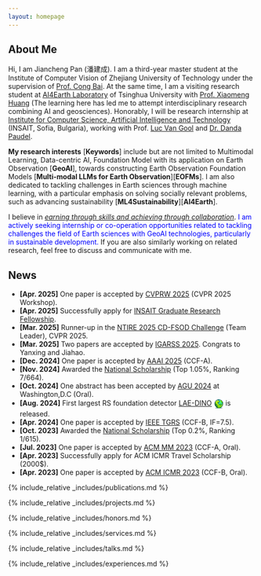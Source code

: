 ```yaml
---
layout: homepage
---
```


## About Me

Hi, I am Jiancheng Pan (<span style="font-family: 'Ma Shan Zheng', cursive;">潘建成</span>). I am a third-year master student at the Institute of Computer Vision of Zhejiang University of Technology under the supervision of <a href="https://scholar.google.com/citations?user=XGZ4UZgAAAAJ&hl=en&oi=ao">Prof. Cong Bai</a>. At the same time, I am a visiting research student at <a href="https://github.com/AI4EarthLab">AI4Earth Laboratory</a>  of Tsinghua University with <a href="https://scholar.google.com/citations?user=yH9OkqYAAAAJ&hl=en">Prof. Xiaomeng Huang</a> (The learning here has led me to attempt interdisciplinary research combining AI and geosciences). Honorably, I will be research internship at <a href="https://insait.ai/">Institute for Computer Science, Artificial Intelligence and Technology </a> (INSAIT, Sofia, Bulgaria), working with Prof. <a href="https://scholar.google.com/citations?user=TwMib_QAAAAJ&hl=en">Luc Van Gool</a> and <a href="https://scholar.google.ch/citations?user=W43pvPkAAAAJ&hl=en">Dr. Danda Paudel</a>.
<!-- Before that, I received the B.E. degree from Jiangxi Normal University in 2022, under the supervision of <a href="https://scholar.google.com/citations?user=ZO3KGykAAAAJ&hl=en&oi=ao">Prof. Aiwen Jiang</a>. -->

<!-- ## Research Interests -->
**My research interests** [**Keywords**] include but are not limited to Multimodal Learning, Data-centric AI, Foundation Model with its application on Earth Observation [**GeoAI**], towards constructing Earth Observation Foundation Models [**Multi-modal LLMs for Earth Observation**][**EOFMs**]. I am also dedicated to tackling challenges in Earth sciences through machine learning, with a particular emphasis on solving socially relevant problems, such as advancing sustainability [**ML4Sustainability**][**AI4Earth**].
<!-- - **AI4EO**: Multimodal Learning, Data-centric AI, Foundation Model -->
<!-- - **AI4Earth**: ML4Sustainability -->

I believe in *<u>earning through skills and achieving through collaboration</u>*. <font color="blue">I am actively seeking internship or co-operation opportunities related to tackling challenges the field of Earth sciences with GeoAI technologies, particularly in sustainable development.</font> If you are also similarly working on related research, feel free to discuss and communicate with me.

## News
- **[Apr. 2025]** One paper is accepted by <a href="https://cvpr.thecvf.com//">CVPRW 2025</a> (CVPR 2025 Workshop).
- **[Apr. 2025]** Successfully apply for <a href="https://insait.ai/grf/">INSAIT Graduate Research Fellowship</a>.
- **[Mar. 2025]** Runner-up in the <a href="https://codalab.lisn.upsaclay.fr/competitions/21851#learn_the_details">NTIRE 2025 CD-FSOD Challenge</a> (Team Leader), CVPR 2025. 
- **[Mar. 2025]** Two papers are accepted by <a href="https://www.2025.ieeeigarss.org/index.php">IGARSS 2025</a>. Congrats to Yanxing and Jiahao.
- **[Dec. 2024]** One paper is accepted by <a href="https://aaai.org/conference/aaai/aaai-25/">AAAI 2025</a> (CCF-A).
- **[Nov. 2024]** Awarded the <a href="">National Scholarship</a> (Top 1.05%, Ranking 7/664).
- **[Oct. 2024]** One abstract has been accepted by <a href="https://www.agu.org/annual-Meeting">AGU 2024</a> at Washington,D.C (Oral).
- **[Aug. 2024]** First largest RS foundation detector <a href="https://arxiv.org/abs/2408.09110">LAE-DINO</a> <img src="images/papers/lae-dino.png" style="vertical-align: middle;" alt="Logo" width="20"> is released.
- **[Apr. 2024]** One paper is accepted by <a href="https://ieeexplore.ieee.org/xpl/RecentIssue.jsp?punumber=36">IEEE TGRS</a> (CCF-B, IF=7.5).
- **[Oct. 2023]** Awarded the <a href="">National Scholarship</a> (Top 0.2%, Ranking 1/615).
- **[Jul. 2023]** One paper is accepted by <a href="https://www.acmmm2023.org/">ACM MM 2023</a> (CCF-A, Oral).
- **[Apr. 2023]** Successfully apply for ACM ICMR Travel Scholarship (2000$).
- **[Apr. 2023]** One paper is accepted by <a href="https://icmr2023.org/">ACM ICMR 2023</a> (CCF-B, Oral).

{% include_relative _includes/publications.md %}

{% include_relative _includes/projects.md %}

{% include_relative _includes/honors.md %}

{% include_relative _includes/services.md %}

{% include_relative _includes/talks.md %}

{% include_relative _includes/experiences.md %}

<!-- {% include_relative _includes/memberships.md %} -->